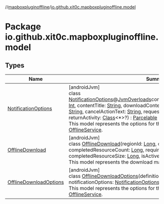 //[mapboxpluginoffline](../../index.md)/[io.github.xit0c.mapboxpluginoffline.model](index.md)

# Package io.github.xit0c.mapboxpluginoffline.model

## Types

| Name | Summary |
|---|---|
| [NotificationOptions](-notification-options/index.md) | [androidJvm]<br>class [NotificationOptions](-notification-options/index.md)@[JvmOverloads](https://kotlinlang.org/api/latest/jvm/stdlib/kotlin.jvm/-jvm-overloads/index.html)constructor(@[DrawableRes](https://developer.android.com/reference/kotlin/androidx/annotation/DrawableRes.html)smallIconRes: [Int](https://kotlinlang.org/api/latest/jvm/stdlib/kotlin/-int/index.html), contentTitle: [String](https://kotlinlang.org/api/latest/jvm/stdlib/kotlin/-string/index.html), downloadContentText: [String](https://kotlinlang.org/api/latest/jvm/stdlib/kotlin/-string/index.html), cancelContentText: [String](https://kotlinlang.org/api/latest/jvm/stdlib/kotlin/-string/index.html), cancelActionText: [String](https://kotlinlang.org/api/latest/jvm/stdlib/kotlin/-string/index.html), requestMapSnapshot: [Boolean](https://kotlinlang.org/api/latest/jvm/stdlib/kotlin/-boolean/index.html), returnActivity: [Class](https://developer.android.com/reference/kotlin/java/lang/Class.html)&lt;*&gt;?) : [Parcelable](https://developer.android.com/reference/kotlin/android/os/Parcelable.html)<br>This model represents the options for the notification shown by the [OfflineService](../io.github.xit0c.mapboxpluginoffline/-offline-service/index.md). |
| [OfflineDownload](-offline-download/index.md) | [androidJvm]<br>class [OfflineDownload](-offline-download/index.md)(regionId: [Long](https://kotlinlang.org/api/latest/jvm/stdlib/kotlin/-long/index.html), options: [OfflineDownloadOptions](-offline-download-options/index.md), completedResourceCount: [Long](https://kotlinlang.org/api/latest/jvm/stdlib/kotlin/-long/index.html), requiredResourceCount: [Long](https://kotlinlang.org/api/latest/jvm/stdlib/kotlin/-long/index.html), completedResourceSize: [Long](https://kotlinlang.org/api/latest/jvm/stdlib/kotlin/-long/index.html), isActive: [Boolean](https://kotlinlang.org/api/latest/jvm/stdlib/kotlin/-boolean/index.html)) : [Parcelable](https://developer.android.com/reference/kotlin/android/os/Parcelable.html)<br>This model represents the download managed by the [OfflineService](../io.github.xit0c.mapboxpluginoffline/-offline-service/index.md). |
| [OfflineDownloadOptions](-offline-download-options/index.md) | [androidJvm]<br>class [OfflineDownloadOptions](-offline-download-options/index.md)(definition: OfflineRegionDefinition, notificationOptions: [NotificationOptions](-notification-options/index.md), metadata: [ByteArray](https://kotlinlang.org/api/latest/jvm/stdlib/kotlin/-byte-array/index.html)?) : [Parcelable](https://developer.android.com/reference/kotlin/android/os/Parcelable.html)<br>This model represents the options for the download managed by the [OfflineService](../io.github.xit0c.mapboxpluginoffline/-offline-service/index.md). |
